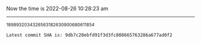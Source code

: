 Now the time is 2022-08-26 10:28:23 am

---

<small>1898932034326563182630900680611854</small>

```txt
Latest commit SHA is: 9db7c20ebfd91f3d3fc808665763286a677ad0f2
```
